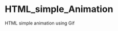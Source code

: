 # HTML_simple_Animation
HTML simple animation using Gif



 <source src="animation.mp4" type="video/mp4">
